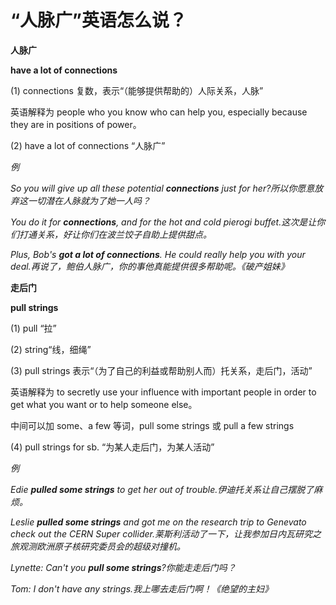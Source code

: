 # “人脉广”英语怎么说？

**人脉广**

**have a lot of connections**

(1) connections 复数，表示“（能够提供帮助的）人际关系，人脉”

英语解释为 people who you know who can help you, especially because they are in positions of power。

(2) have a lot of connections “人脉广”

_例_

_So you will give up all these potential **connections** just for her?所以你愿意放弃这一切潜在人脉就为了她一人吗？_

_You do it for **connections**, and for the hot and cold pierogi buffet.这次是让你们打通关系，好让你们在波兰饺子自助上提供甜点。_

_Plus, Bob's **got a lot of connections**. He could really help you with your deal.再说了，鲍伯人脉广，你的事他真能提供很多帮助呢。《破产姐妹》_

**走后门**

**pull strings**

(1) pull “拉”

(2) string“线，细绳”

(3) pull strings 表示“（为了自己的利益或帮助别人而）托关系，走后门，活动”

英语解释为 to secretly use your influence with important people in order to get what you want or to help someone else。

中间可以加 some、a few 等词，pull some strings 或 pull a few strings

(4) pull strings for sb. “为某人走后门，为某人活动”

_例_

_Edie **pulled some strings** to get her out of trouble.伊迪托关系让自己摆脱了麻烦。_

_Leslie **pulled some strings** and got me on the research trip to Genevato check out the CERN Super collider.莱斯利活动了一下，让我参加日内瓦研究之旅观测欧洲原子核研究委员会的超级对撞机。_

_Lynette: Can't you **pull some strings**?你能走走后门吗？_

_Tom: I don't have any strings.我上哪去走后门啊！《绝望的主妇》_
